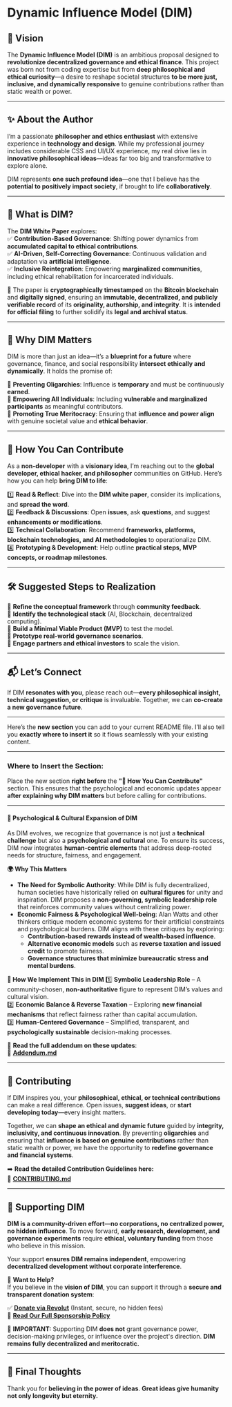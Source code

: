 # **Dynamic Influence Model (DIM)**  

## **🚀 Vision**  
The **Dynamic Influence Model (DIM)** is an ambitious proposal designed to **revolutionize decentralized governance and ethical finance**. This project was born not from coding expertise but from **deep philosophical and ethical curiosity**—a desire to reshape societal structures **to be more just, inclusive, and dynamically responsive** to genuine contributions rather than static wealth or power.  

---

## **✨ About the Author**  
I’m a passionate **philosopher and ethics enthusiast** with extensive experience in **technology and design**. While my professional journey includes considerable CSS and UI/UX experience, my real drive lies in **innovative philosophical ideas**—ideas far too big and transformative to explore alone.  

DIM represents **one such profound idea**—one that I believe has the **potential to positively impact society**, if brought to life **collaboratively**.  

---

## **📜 What is DIM?**  
The **DIM White Paper** explores:  
✅ **Contribution-Based Governance**: Shifting power dynamics from **accumulated capital to ethical contributions**.  
✅ **AI-Driven, Self-Correcting Governance**: Continuous validation and adaptation via **artificial intelligence**.  
✅ **Inclusive Reintegration**: Empowering **marginalized communities**, including ethical rehabilitation for incarcerated individuals.  

📌 The paper is **cryptographically timestamped** on the **Bitcoin blockchain** and **digitally signed**, ensuring an **immutable, decentralized, and publicly verifiable record** of its **originality, authorship, and integrity**. It is **intended for official filing** to further solidify its **legal and archival status**.  

---

## **🌟 Why DIM Matters**  
DIM is more than just an idea—it’s a **blueprint for a future** where governance, finance, and social responsibility **intersect ethically and dynamically**. It holds the promise of:  

🔹 **Preventing Oligarchies**: Influence is **temporary** and must be continuously **earned**.  
🔹 **Empowering All Individuals**: Including **vulnerable and marginalized participants** as meaningful contributors.  
🔹 **Promoting True Meritocracy**: Ensuring that **influence and power align** with genuine societal value and **ethical behavior**.  

---

## **🚧 How You Can Contribute**  
As a **non-developer** with a **visionary idea**, I’m reaching out to the **global developer, ethical hacker, and philosopher** communities on GitHub. Here’s how you can help **bring DIM to life**:  

1️⃣ **Read & Reflect**: Dive into the **DIM white paper**, consider its implications, and **spread the word**.  
2️⃣ **Feedback & Discussions**: Open **issues**, ask **questions**, and suggest **enhancements or modifications**.  
3️⃣ **Technical Collaboration**: Recommend **frameworks, platforms, blockchain technologies, and AI methodologies** to operationalize DIM.  
4️⃣ **Prototyping & Development**: Help outline **practical steps, MVP concepts, or roadmap milestones**.  

---

## **🛠️ Suggested Steps to Realization**  
🔹 **Refine the conceptual framework** through **community feedback**.  
🔹 **Identify the technological stack** (AI, Blockchain, decentralized computing).  
🔹 **Build a Minimal Viable Product (MVP)** to test the model.  
🔹 **Prototype real-world governance scenarios**.  
🔹 **Engage partners and ethical investors** to scale the vision.  

---

## **📬 Let’s Connect**  
If DIM **resonates with you**, please reach out—**every philosophical insight, technical suggestion, or critique** is invaluable. Together, we can **co-create a new governance future**.

---

Here’s the **new section** you can add to your current README file. I’ll also tell you **exactly where to insert it** so it flows seamlessly with your existing content.

---

### **Where to Insert the Section:**
Place the new section **right before** the **"🚧 How You Can Contribute"** section. This ensures that the psychological and economic updates appear **after explaining why DIM matters** but before calling for contributions.

---

#### **🧠 Psychological & Cultural Expansion of DIM**
As DIM evolves, we recognize that governance is not just a **technical challenge** but also a **psychological and cultural** one. To ensure its success, DIM now integrates **human-centric elements** that address deep-rooted needs for structure, fairness, and engagement.

**🌍 Why This Matters**
- **The Need for Symbolic Authority**: While DIM is fully decentralized, human societies have historically relied on **cultural figures** for unity and inspiration. DIM proposes a **non-governing, symbolic leadership role** that reinforces community values without centralizing power.
- **Economic Fairness & Psychological Well-being**: Alan Watts and other thinkers critique modern economic systems for their artificial constraints and psychological burdens. DIM aligns with these critiques by exploring:
  - **Contribution-based rewards instead of wealth-based influence**.
  - **Alternative economic models** such as **reverse taxation and issued credit** to promote fairness.
  - **Governance structures that minimize bureaucratic stress and mental burdens**.

**🔧 How We Implement This in DIM**
1️⃣ **Symbolic Leadership Role** – A community-chosen, **non-authoritative** figure to represent DIM’s values and cultural vision.  
2️⃣ **Economic Balance & Reverse Taxation** – Exploring **new financial mechanisms** that reflect fairness rather than capital accumulation.  
3️⃣ **Human-Centered Governance** – Simplified, transparent, and **psychologically sustainable** decision-making processes.

📖 **Read the full addendum on these updates**:  
📌 **[Addendum.md](https://github.com/Danielleondos/Dynamic-Influence-Model/blob/main/DIM_Addendum.md)** 

---

## **🤝 Contributing**  
If DIM inspires you, your **philosophical, ethical, or technical contributions** can make a real difference. Open issues, **suggest ideas**, or **start developing today**—every insight matters.  

Together, we can **shape an ethical and dynamic future** guided by **integrity, inclusivity, and continuous innovation**. By preventing **oligarchies** and ensuring that **influence is based on genuine contributions** rather than static wealth or power, we have the opportunity to **redefine governance and financial systems**.  

➡️ **Read the detailed Contribution Guidelines here:**  
📌 **[CONTRIBUTING.md](https://github.com/Danielleondos/Dynamic-Influence-Model/blob/main/CONTRIBUTING.md)**  

---

## **🌟 Supporting DIM**  
**DIM is a community-driven effort**—**no corporations, no centralized power, no hidden influence**. To move forward, **early research, development, and governance experiments** require **ethical, voluntary funding** from those who believe in this mission.  

Your support **ensures DIM remains independent**, empowering **decentralized development without corporate interference**.  

🔹 **Want to Help?**  
If you believe in the **vision of DIM**, you can support it through a **secure and transparent donation system**:  

✅ **[Donate via Revolut](https://revolut.me/leondos)** (Instant, secure, no hidden fees)  
📌 **[Read Our Full Sponsorship Policy](https://github.com/Danielleondos/Dynamic-Influence-Model/blob/main/SPONSORSHIP.md)**


📢 **IMPORTANT:** Supporting DIM **does not** grant governance power, decision-making privileges, or influence over the project's direction. **DIM remains fully decentralized and meritocratic.**  

---

## **📌 Final Thoughts**  
Thank you for **believing in the power of ideas**. **Great ideas give humanity not only longevity but eternity.**  
